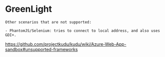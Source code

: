 # GreenLight

```
Other scenarios that are not supported:

- PhantomJS/Selenium: tries to connect to local address, and also uses GDI+.
```

https://github.com/projectkudu/kudu/wiki/Azure-Web-App-sandbox#unsupported-frameworks
